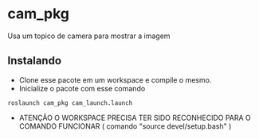 # cam_pkg
Usa um topico de camera para mostrar a imagem
## Instalando
 - Clone esse pacote em um workspace e compile o mesmo.
 - Inicialize o pacote com esse comando
```
roslaunch cam_pkg cam_launch.launch
```
 - ATENÇÂO O WORKSPACE PRECISA TER SIDO RECONHECIDO PARA O COMANDO FUNCIONAR ( comando "source devel/setup.bash" )
